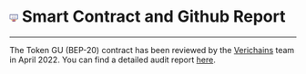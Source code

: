 # <img src="./IMG/code.png" width="3%" class="img_l1"> Smart Contract and Github Report
----------
The Token GU (BEP-20) contract has been reviewed by the [Verichains](https://aodnft.com/#/) team in April 2022. You can find a detailed audit report [here](https://aodnft.com/#/).


